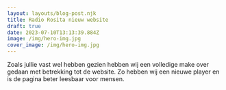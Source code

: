 ```yaml
---
layout: layouts/blog-post.njk
title: Radio Rosita nieuw website
draft: true
date: 2023-07-10T13:13:39.884Z
image: /img/hero-img.jpg
cover_image: /img/hero-img.jpg
---
```

Zoals jullie vast wel hebben gezien hebben wij een volledige make over gedaan met betrekking tot de website. Zo hebben wij een nieuwe player en is de pagina beter leesbaar voor mensen.